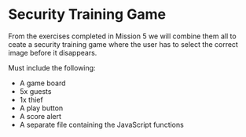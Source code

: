 # Security Training Game #

From the exercises completed in Mission 5 we will combine them all to ceate a security training game where the user has to select the correct image before it disappears.

Must include the following:
- A game board
- 5x guests
- 1x thief
- A play button
- A score alert
- A separate file containing the JavaScript functions
